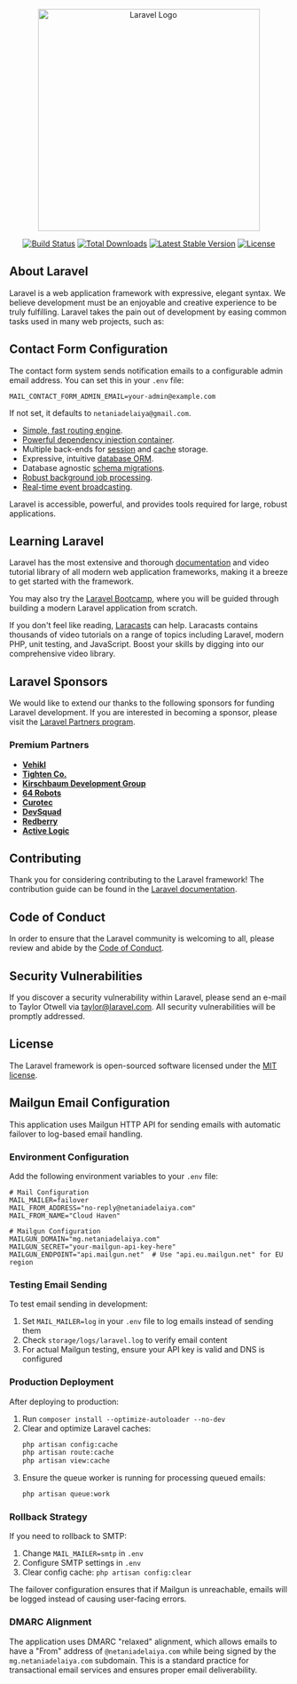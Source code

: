 <p align="center"><a href="https://laravel.com" target="_blank"><img src="https://raw.githubusercontent.com/laravel/art/master/logo-lockup/5%20SVG/2%20CMYK/1%20Full%20Color/laravel-logolockup-cmyk-red.svg" width="400" alt="Laravel Logo"></a></p>

<p align="center">
<a href="https://github.com/laravel/framework/actions"><img src="https://github.com/laravel/framework/workflows/tests/badge.svg" alt="Build Status"></a>
<a href="https://packagist.org/packages/laravel/framework"><img src="https://img.shields.io/packagist/dt/laravel/framework" alt="Total Downloads"></a>
<a href="https://packagist.org/packages/laravel/framework"><img src="https://img.shields.io/packagist/v/laravel/framework" alt="Latest Stable Version"></a>
<a href="https://packagist.org/packages/laravel/framework"><img src="https://img.shields.io/packagist/l/laravel/framework" alt="License"></a>
</p>

## About Laravel

Laravel is a web application framework with expressive, elegant syntax. We believe development must be an enjoyable and creative experience to be truly fulfilling. Laravel takes the pain out of development by easing common tasks used in many web projects, such as:

## Contact Form Configuration

The contact form system sends notification emails to a configurable admin email address. You can set this in your `.env` file:

```env
MAIL_CONTACT_FORM_ADMIN_EMAIL=your-admin@example.com
```

If not set, it defaults to `netaniadelaiya@gmail.com`.

- [Simple, fast routing engine](https://laravel.com/docs/routing).
- [Powerful dependency injection container](https://laravel.com/docs/container).
- Multiple back-ends for [session](https://laravel.com/docs/session) and [cache](https://laravel.com/docs/cache) storage.
- Expressive, intuitive [database ORM](https://laravel.com/docs/eloquent).
- Database agnostic [schema migrations](https://laravel.com/docs/migrations).
- [Robust background job processing](https://laravel.com/docs/queues).
- [Real-time event broadcasting](https://laravel.com/docs/broadcasting).

Laravel is accessible, powerful, and provides tools required for large, robust applications.

## Learning Laravel

Laravel has the most extensive and thorough [documentation](https://laravel.com/docs) and video tutorial library of all modern web application frameworks, making it a breeze to get started with the framework.

You may also try the [Laravel Bootcamp](https://bootcamp.laravel.com), where you will be guided through building a modern Laravel application from scratch.

If you don't feel like reading, [Laracasts](https://laracasts.com) can help. Laracasts contains thousands of video tutorials on a range of topics including Laravel, modern PHP, unit testing, and JavaScript. Boost your skills by digging into our comprehensive video library.

## Laravel Sponsors

We would like to extend our thanks to the following sponsors for funding Laravel development. If you are interested in becoming a sponsor, please visit the [Laravel Partners program](https://partners.laravel.com).

### Premium Partners

- **[Vehikl](https://vehikl.com)**
- **[Tighten Co.](https://tighten.co)**
- **[Kirschbaum Development Group](https://kirschbaumdevelopment.com)**
- **[64 Robots](https://64robots.com)**
- **[Curotec](https://www.curotec.com/services/technologies/laravel)**
- **[DevSquad](https://devsquad.com/hire-laravel-developers)**
- **[Redberry](https://redberry.international/laravel-development)**
- **[Active Logic](https://activelogic.com)**

## Contributing

Thank you for considering contributing to the Laravel framework! The contribution guide can be found in the [Laravel documentation](https://laravel.com/docs/contributions).

## Code of Conduct

In order to ensure that the Laravel community is welcoming to all, please review and abide by the [Code of Conduct](https://laravel.com/docs/contributions#code-of-conduct).

## Security Vulnerabilities

If you discover a security vulnerability within Laravel, please send an e-mail to Taylor Otwell via [taylor@laravel.com](mailto:taylor@laravel.com). All security vulnerabilities will be promptly addressed.

## License

The Laravel framework is open-sourced software licensed under the [MIT license](https://opensource.org/licenses/MIT).

## Mailgun Email Configuration

This application uses Mailgun HTTP API for sending emails with automatic failover to log-based email handling.

### Environment Configuration

Add the following environment variables to your `.env` file:

```env
# Mail Configuration
MAIL_MAILER=failover
MAIL_FROM_ADDRESS="no-reply@netaniadelaiya.com"
MAIL_FROM_NAME="Cloud Haven"

# Mailgun Configuration
MAILGUN_DOMAIN="mg.netaniadelaiya.com"
MAILGUN_SECRET="your-mailgun-api-key-here"
MAILGUN_ENDPOINT="api.mailgun.net"  # Use "api.eu.mailgun.net" for EU region
```

### Testing Email Sending

To test email sending in development:

1. Set `MAIL_MAILER=log` in your `.env` file to log emails instead of sending them
2. Check `storage/logs/laravel.log` to verify email content
3. For actual Mailgun testing, ensure your API key is valid and DNS is configured

### Production Deployment

After deploying to production:

1. Run `composer install --optimize-autoloader --no-dev`
2. Clear and optimize Laravel caches:
   ```bash
   php artisan config:cache
   php artisan route:cache
   php artisan view:cache
   ```
3. Ensure the queue worker is running for processing queued emails:
   ```bash
   php artisan queue:work
   ```

### Rollback Strategy

If you need to rollback to SMTP:

1. Change `MAIL_MAILER=smtp` in `.env`
2. Configure SMTP settings in `.env`
3. Clear config cache: `php artisan config:clear`

The failover configuration ensures that if Mailgun is unreachable, emails will be logged instead of causing user-facing errors.

### DMARC Alignment

The application uses DMARC "relaxed" alignment, which allows emails to have a "From" address of `@netaniadelaiya.com` while being signed by the `mg.netaniadelaiya.com` subdomain. This is a standard practice for transactional email services and ensures proper email deliverability.
